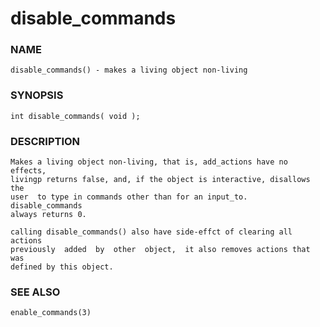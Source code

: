 # disable_commands

### NAME

    disable_commands() - makes a living object non-living

### SYNOPSIS

    int disable_commands( void );

### DESCRIPTION

    Makes a living object non-living, that is, add_actions have no effects,
    livingp returns false, and, if the object is interactive, disallows the
    user  to type in commands other than for an input_to.  disable_commands
    always returns 0.

    calling disable_commands() also have side-effct of clearing all actions
    previously  added  by  other  object,  it also removes actions that was
    defined by this object.

### SEE ALSO

    enable_commands(3)

